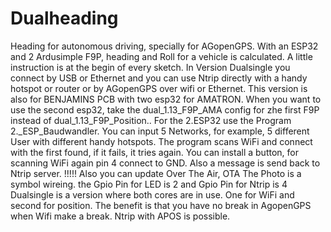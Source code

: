 # Dualheading
Heading for autonomous driving, specially for AGopenGPS. 
With an ESP32 and 2 Ardusimple F9P, heading and Roll for a vehicle is calculated. 
A little instruction is at the begin of every sketch. 
In Version Dualsingle you connect by USB or Ethernet and you can use Ntrip directly with a handy hotspot or router or by AGopenGPS over wifi or Ethernet.
This version is also for BENJAMINS PCB with two esp32 for AMATRON. 
When you want to use the second esp32, take the dual_1.13_F9P_AMA config for zhe first F9P instead of dual_1.13_F9P_Position..
For the 2.ESP32 use the Program  2._ESP_Baudwandler.
You can input 5 Networks, for example, 5 different User with different handy hotspots.
The program scans WiFi and connect with the first found, if it fails, it tries again.
You can install a button, for scanning WiFi again pin 4 connect to GND.
Also a message is send back to Ntrip server. !!!!!
Also you can update Over The Air, OTA
The Photo is a symbol wireing. the Gpio Pin for LED is 2 and Gpio Pin for Ntrip is 4
Dualsingle is a version where both cores are in use. One for WiFi and second for position.
The benefit is that you have no break in AgopenGPS when Wifi make a break.
Ntrip with APOS is possible.

